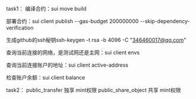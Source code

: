 task1：
编译合约：sui move build

部署合约：sui client publish --gas-budget 200000000 --skip-dependency-verification

生成github的ssh秘钥ssh-keygen -t rsa -b 4096 -C "346460017@qq.com"

查询当前连接的网络，是测试网还是主网：sui client envs

查询当前连接账户的地址：sui client active-address

检查账户余额：sui client balance


task2：
public_transfer 独享 mint权限
public_share_object 共享 mint权限

